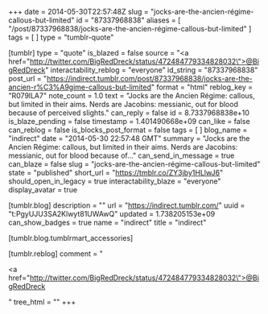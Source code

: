 +++
date = 2014-05-30T22:57:48Z
slug = "jocks-are-the-ancien-régime-callous-but-limited"
id = "87337968838"
aliases = [ "/post/87337968838/jocks-are-the-ancien-régime-callous-but-limited" ]
tags = [ ]
type = "tumblr-quote"

[tumblr]
type = "quote"
is_blazed = false
source = "<a href=\"http://twitter.com/BigRedDreck/status/472484779334828032\">@BigRedDreck</a>"
interactability_reblog = "everyone"
id_string = "87337968838"
post_url = "https://indirect.tumblr.com/post/87337968838/jocks-are-the-ancien-r%C3%A9gime-callous-but-limited"
format = "html"
reblog_key = "R079lLA7"
note_count = 1.0
text = "Jocks are the Ancien Régime: callous,  but limited in their aims. Nerds are Jacobins: messianic, out for blood because of perceived slights."
can_reply = false
id = 8.7337968838e+10
is_blaze_pending = false
timestamp = 1.401490668e+09
can_like = false
can_reblog = false
is_blocks_post_format = false
tags = [ ]
blog_name = "indirect"
date = "2014-05-30 22:57:48 GMT"
summary = "Jocks are the Ancien Régime: callous,  but limited in their aims. Nerds are Jacobins: messianic, out for blood because of..."
can_send_in_message = true
can_blaze = false
slug = "jocks-are-the-ancien-régime-callous-but-limited"
state = "published"
short_url = "https://tmblr.co/ZY3jby1HLlwJ6"
should_open_in_legacy = true
interactability_blaze = "everyone"
display_avatar = true

[tumblr.blog]
description = ""
url = "https://indirect.tumblr.com/"
uuid = "t:PgyUJU3SA2Klwyt81UWAwQ"
updated = 1.738205153e+09
can_show_badges = true
name = "indirect"
title = "indirect"

[tumblr.blog.tumblrmart_accessories]

[tumblr.reblog]
comment = "<p><a href=\"http://twitter.com/BigRedDreck/status/472484779334828032\">@BigRedDreck</a></p>"
tree_html = ""
+++
